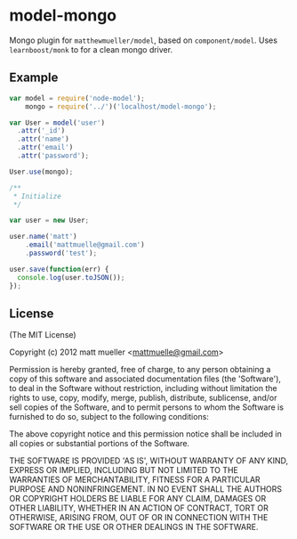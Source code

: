 
# model-mongo

Mongo plugin for `matthewmueller/model`, based on `component/model`. Uses `learnboost/monk` to for a clean mongo driver.

## Example

```js
var model = require('node-model');
    mongo = require('../')('localhost/model-mongo');

var User = model('user')
  .attr('_id')
  .attr('name')
  .attr('email')
  .attr('password');

User.use(mongo);

/**
 * Initialize
 */

var user = new User;

user.name('matt')
    .email('mattmuelle@gmail.com')
    .password('test');

user.save(function(err) {
  console.log(user.toJSON());
});
```

## License

(The MIT License)

Copyright (c) 2012 matt mueller &lt;mattmuelle@gmail.com&gt;

Permission is hereby granted, free of charge, to any person obtaining
a copy of this software and associated documentation files (the
'Software'), to deal in the Software without restriction, including
without limitation the rights to use, copy, modify, merge, publish,
distribute, sublicense, and/or sell copies of the Software, and to
permit persons to whom the Software is furnished to do so, subject to
the following conditions:

The above copyright notice and this permission notice shall be
included in all copies or substantial portions of the Software.

THE SOFTWARE IS PROVIDED 'AS IS', WITHOUT WARRANTY OF ANY KIND,
EXPRESS OR IMPLIED, INCLUDING BUT NOT LIMITED TO THE WARRANTIES OF
MERCHANTABILITY, FITNESS FOR A PARTICULAR PURPOSE AND NONINFRINGEMENT.
IN NO EVENT SHALL THE AUTHORS OR COPYRIGHT HOLDERS BE LIABLE FOR ANY
CLAIM, DAMAGES OR OTHER LIABILITY, WHETHER IN AN ACTION OF CONTRACT,
TORT OR OTHERWISE, ARISING FROM, OUT OF OR IN CONNECTION WITH THE
SOFTWARE OR THE USE OR OTHER DEALINGS IN THE SOFTWARE.
